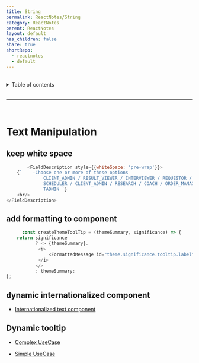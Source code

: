 ```yaml
---  
title: String    
permalink: ReactNotes/String    
category: ReactNotes    
parent: ReactNotes    
layout: default    
has_children: false    
share: true    
shortRepo:    
  - reactnotes    
  - default              
---  
```

  
<br/>              
  
<details markdown="block">                    
<summary>                    
Table of contents                    
</summary>                    
{: .text-delta }                    
1. TOC                    
{:toc}                    
</details>                    
  
<br/>                    
  
***                    
  
<br/>    
  
# Text Manipulation  
  
## keep white space  
  
```javascript    
        <FieldDescription style={{whiteSpace: 'pre-wrap'}}>    
    {`    -Choose one or more of these options    
              CLIENT_ADMIN / RESULT_VIEWER / INTERVIEWER / REQUESTOR /    
              SCHEDULER / CLIENT_ADMIN / RESEARCH / COACH / ORDER_MANAGER /    
              TADMIN `}    
    <br/>    
</FieldDescription>     
```    
  
## add formatting to component  
  
```javascript    
      const createThemeToolTip = (themeSummary, significance) => {    
    return significance    
           ? <> {themeSummary}.    
            <i>    
                <FormattedMessage id="theme.significance.tooltip.label"/>    
            </i>    
           </>    
           : themeSummary;    
};    
```    
  
## dynamic internationalized component  
  
- [Internationalized text component](https://gist.github.com/14paxton/bd94c13e40f4faa41d65442d015b2a1f)  
  
## Dynamic tooltip  
  
- [Complex UseCase](https://gist.github.com/14paxton/9c745874ec384add89c1908c73832594)  
  
- [Simple UseCase](https://github.com/14paxton/ToolTipTextComponent)